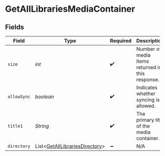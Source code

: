 # GetAllLibrariesMediaContainer


## Fields

| Field                                                                                  | Type                                                                                   | Required                                                                               | Description                                                                            | Example                                                                                |
| -------------------------------------------------------------------------------------- | -------------------------------------------------------------------------------------- | -------------------------------------------------------------------------------------- | -------------------------------------------------------------------------------------- | -------------------------------------------------------------------------------------- |
| `size`                                                                                 | *int*                                                                                  | :heavy_check_mark:                                                                     | Number of media items returned in this response.                                       | 50                                                                                     |
| `allowSync`                                                                            | *boolean*                                                                              | :heavy_check_mark:                                                                     | Indicates whether syncing is allowed.                                                  | false                                                                                  |
| `title1`                                                                               | *String*                                                                               | :heavy_check_mark:                                                                     | The primary title of the media container.                                              | TV Series                                                                              |
| `directory`                                                                            | List\<[GetAllLibrariesDirectory](../../models/operations/GetAllLibrariesDirectory.md)> | :heavy_minus_sign:                                                                     | N/A                                                                                    |                                                                                        |